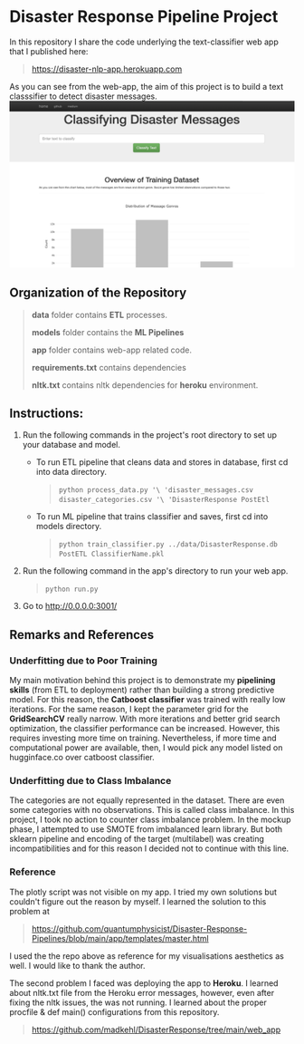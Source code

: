 # Disaster Response Pipeline Project
In this repository I share the code underlying the text-classifier web app that I published here:
> https://disaster-nlp-app.herokuapp.com

As you can see from the web-app, the aim of this project is to build a text classsifier to detect disaster messages.
![](app/templates/static/ss_app.png)

## Organization of the Repository
>
> **data** folder contains **ETL** processes.
> 
> **models** folder contains the **ML Pipelines**
> 
> **app** folder contains web-app related code. 
> 
> **requirements.txt** contains dependencies
> 
> **nltk.txt** contains nltk dependencies for **heroku** environment.

## Instructions:
1. Run the following commands in the project's root directory to set up your database and model.

    - To run ETL pipeline that cleans data and stores in database, first cd into data directory.
   
      >`python process_data.py '\
      'disaster_messages.csv disaster_categories.csv '\
      'DisasterResponse PostEtl`
   
    - To run ML pipeline that trains classifier and saves, first cd into models directory.
      > `python train_classifier.py ../data/DisasterResponse.db PostETL ClassifierName.pkl`

2. Run the following command in the app's directory to run your web app.

   >`python run.py`

3. Go to http://0.0.0.0:3001/


## Remarks and References

### Underfitting due to Poor Training 
My main motivation behind this project is to demonstrate my **pipelining skills** (from ETL to deployment) rather than
building a strong predictive model. For this reason, the **Catboost classifier** was trained with really low iterations.
For the same reason, I kept the parameter grid for the **GridSearchCV** really narrow. With more iterations and better 
grid search optimization, the classifier performance can be increased. However, this requires investing more time on 
training. Nevertheless, if more time and computational power are available, then, I would pick any model listed on
hugginface.co over catboost classifier. 

### Underfitting due to Class Imbalance
The categories are not equally represented in the dataset. There are even some categories with no observations. This is 
called class imbalance. In this project, I took no action to counter class imbalance problem. In the mockup phase, I 
attempted to use SMOTE from imbalanced learn library. But both sklearn pipeline and encoding of the target (multilabel) 
was creating incompatibilities and for this reason I decided not to continue with this line.

### Reference
The plotly script was not visible on my app. I tried my own solutions but couldn't figure out the reason by myself. I 
learned the solution to this problem at
>
> https://github.com/quantumphysicist/Disaster-Response-Pipelines/blob/main/app/templates/master.html

I used the the repo above as reference for my visualisations aesthetics as well. I would like to thank the author. 

The second problem I faced was deploying the app to **Heroku**. I learned about nltk.txt file from the Heroku error 
messages, however, even after fixing the nltk issues, the was not running. I learned about the proper procfile & 
def main() configurations from this repository.
>
> https://github.com/madkehl/DisasterResponse/tree/main/web_app
